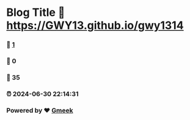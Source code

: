 # Blog Title :link: https://GWY13.github.io/gwy1314 
### :page_facing_up: [1](https://GWY13.github.io/gwy1314/tag.html) 
### :speech_balloon: 0 
### :hibiscus: 35 
### :alarm_clock: 2024-06-30 22:14:31 
### Powered by :heart: [Gmeek](https://github.com/Meekdai/Gmeek)
